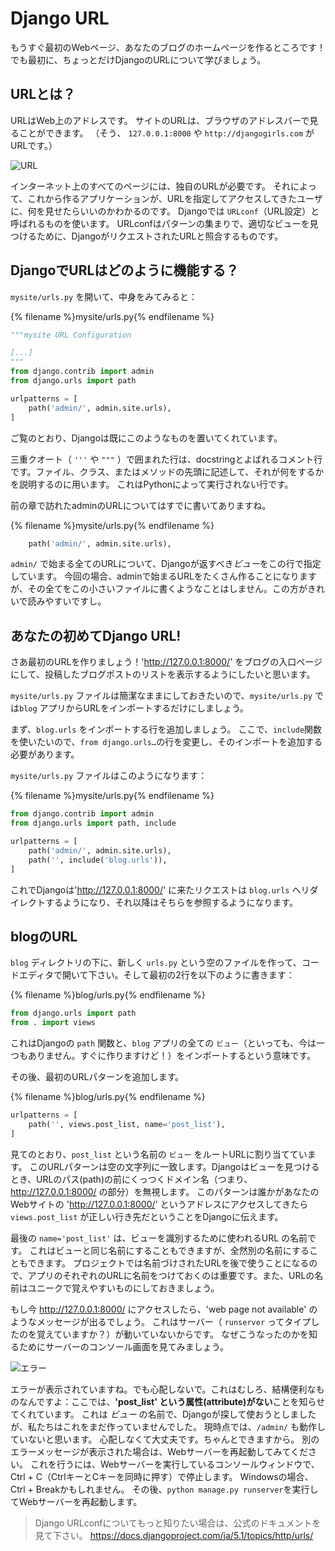 # Django URL

もうすぐ最初のWebページ、あなたのブログのホームページを作るところです！でも最初に、ちょっとだけDjangoのURLについて学びましょう。

## URLとは？

URLはWeb上のアドレスです。 サイトのURLは、ブラウザのアドレスバーで見ることができます。 （そう、 `127.0.0.1:8000` や `http://djangogirls.com` がURLです。）

![URL](images/url.png)

インターネット上のすべてのページには、独自のURLが必要です。 それによって、これから作るアプリケーションが、URLを指定してアクセスしてきたユーザに、何を見せたらいいのかわかるのです。 Djangoでは `URLconf`（URL設定）と呼ばれるものを使います。 URLconfはパターンの集まりで、適切なビューを見つけるために、DjangoがリクエストされたURLと照合するものです。

## DjangoでURLはどのように機能する？

`mysite/urls.py` を開いて、中身をみてみると：

{% filename %}mysite/urls.py{% endfilename %}

```python
"""mysite URL Configuration

[...]
"""
from django.contrib import admin
from django.urls import path

urlpatterns = [
    path('admin/', admin.site.urls),
]
```

ご覧のとおり、Djangoは既にこのようなものを置いてくれています。

三重クオート（ `'''` や `"""` ）で囲まれた行は、docstringとよばれるコメント行です。ファイル、クラス、またはメソッドの先頭に記述して、それが何をするかを説明するのに用います。 これはPythonによって実行されない行です。

前の章で訪れたadminのURLについてはすでに書いてありますね。

{% filename %}mysite/urls.py{% endfilename %}

```python
    path('admin/', admin.site.urls),
```

`admin/` で始まる全てのURLについて、Djangoが返すべき*ビュー*をこの行で指定しています。 今回の場合、adminで始まるURLをたくさん作ることになりますが、その全てをこの小さいファイルに書くようなことはしません。この方がきれいで読みやすいですし。

## あなたの初めてDjango URL!

さあ最初のURLを作りましょう！'http://127.0.0.1:8000/' をブログの入口ページにして、投稿したブログポストのリストを表示するようにしたいと思います。

`mysite/urls.py` ファイルは簡潔なままにしておきたいので、`mysite/urls.py` では`blog` アプリからURLをインポートするだけにしましょう。

まず、`blog.urls` をインポートする行を追加しましょう。 ここで、`include`関数を使いたいので、`from django.urls…`の行を変更し、そのインポートを追加する必要があります。

`mysite/urls.py` ファイルはこのようになります：

{% filename %}mysite/urls.py{% endfilename %}

```python
from django.contrib import admin
from django.urls import path, include

urlpatterns = [
    path('admin/', admin.site.urls),
    path('', include('blog.urls')),
]
```

これでDjangoは'http://127.0.0.1:8000/' に来たリクエストは `blog.urls` へリダイレクトするようになり、それ以降はそちらを参照するようになります。

## blogのURL

`blog` ディレクトリの下に、新しく `urls.py` という空のファイルを作って、コードエディタで開いて下さい。そして最初の2行を以下のように書きます：

{% filename %}blog/urls.py{% endfilename %}

```python
from django.urls import path
from . import views
```

これはDjangoの `path` 関数と、`blog` アプリの全ての `ビュー`（といっても、今は一つもありません。すぐに作りますけど！）をインポートするという意味です。

その後、最初のURLパターンを追加します。

{% filename %}blog/urls.py{% endfilename %}

```python
urlpatterns = [
    path('', views.post_list, name='post_list'),
]
```

見てのとおり、`post_list` という名前の `ビュー` をルートURLに割り当てています。 このURLパターンは空の文字列に一致します。Djangoはビューを見つけるとき、URLのパス(path)の前にくっつくドメイン名（つまり、http://127.0.0.1:8000/ の部分）を無視します。 このパターンは誰かがあなたのWebサイトの 'http://127.0.0.1:8000/' というアドレスにアクセスしてきたら `views.post_list` が正しい行き先だということをDjangoに伝えます。

最後の `name='post_list'` は、ビューを識別するために使われるURL の名前です。 これはビューと同じ名前にすることもできますが、全然別の名前にすることもできます。 プロジェクトでは名前づけされたURLを後で使うことになるので、アプリのそれぞれのURLに名前をつけておくのは重要です。また、URLの名前はユニークで覚えやすいものにしておきましょう。

もし今 http://127.0.0.1:8000/ にアクセスしたら、'web page not available' のようなメッセージが出るでしょう。 これはサーバー（ `runserver` ってタイプしたのを覚えていますか？）が動いていないからです。 なぜこうなったのかを知るためにサーバーのコンソール画面を見てみましょう。

![エラー](images/error1.png)

エラーが表示されていますね。でも心配しないで。これはむしろ、結構便利なものなんですよ：ここでは、**'post_list' という属性(attribute)がない**ことを知らせてくれています。 これは *ビュー* の名前で、Djangoが探して使おうとしましたが、私たちはこれをまだ作っていませんでした。 現時点では、`/admin/` も動作していないと思います。 心配しなくて大丈夫です。ちゃんとできますから。 別のエラーメッセージが表示された場合は、Webサーバーを再起動してみてください。 これを行うには、Webサーバーを実行しているコンソールウィンドウで、Ctrl + C（CtrlキーとCキーを同時に押す）で停止します。 Windowsの場合、Ctrl + Breakかもしれません。 その後、`python manage.py runserver`を実行してWebサーバーを再起動します。

> Django URLconfについてもっと知りたい場合は、公式のドキュメントを見て下さい。 https://docs.djangoproject.com/ja/5.1/topics/http/urls/
